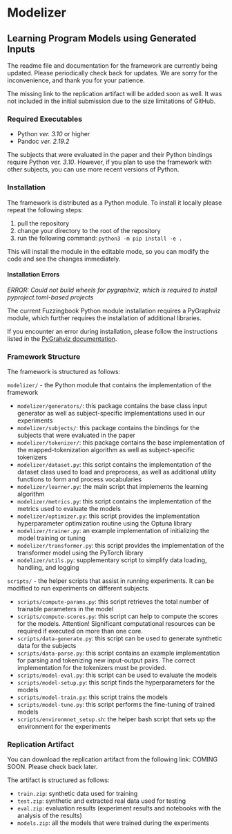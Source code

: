 # Modelizer

## Learning Program Models using Generated Inputs

The readme file and documentation for the framework are currently being updated.
Please periodically check back for updates. We are sorry for the inconvenience, and thank you for your patience.

The missing link to the replication artifact will be added soon as well.
It was not included in the initial submission due to the size limitations of GitHub.


### Required Executables
- Python _ver. 3.10_ or higher
- Pandoc _ver. 2.19.2_

The subjects that were evaluated in the paper and their Python bindings require Python _ver. 3.10_. 
However, if you plan to use the framework with other subjects, you can use more recent versions of Python. 

### Installation
The framework is distributed as a Python module. 
To install it locally please repeat the following steps:
1) pull the repository
2) change your directory to the root of the repository
3) run the following command: ```python3 -m pip install -e .```

This will install the module in the editable mode, so you can modify the code and see the changes immediately.

#### Installation Errors

*ERROR: Could not build wheels for pygraphviz, which is required to install pyproject.toml-based projects*

The current Fuzzingbook Python module installation requires a PyGraphviz module, which further requires the installation of additional libraries.

If you encounter an error during installation, please follow the instructions listed in the [PyGrahviz documentation](https://pygraphviz.github.io/documentation/stable/install.html).

### Framework Structure
The framework is structured as follows:

`modelizer/` - the Python module that contains the implementation of the framework
- `modelizer/generators/`: this package contains the base class input generator as well as subject-specific implementations used in our experiments 
- `modelizer/subjects/`:  this package contains the bindings for the subjects that were evaluated in the paper
- `modelizer/tokenizer/`: this package contains the base implementation of the mapped-tokenization algorithm as well as subject-specific tokenizers
- `modelizer/dataset.py`: this script contains the implementation of the dataset class used to load and preprocess, as well as additional utility functions to form and process vocabularies
- `modelizer/learner.py`: the main script that implements the learning algorithm
- `modelizer/metrics.py`: this script contains the implementation of the metrics used to evaluate the models 
- `modelizer/optimizer.py`: this script provides the implementation hyperparameter optimization routine using the Optuna library 
- `modelizer/trainer.py`: an example implementation of initializing the model training or tuning
- `modelizer/transformer.py`: this script provides the implementation of the transformer model using the PyTorch library
- `modelizer/utils.py`: supplementary script to simplify data loading, handling, and logging

`scripts/` - the helper scripts that assist in running experiments. It can be modified to run experiments on different subjects.
- `scripts/compute-params.py`: this script retrieves the total number of trainable parameters in the model
- `scripts/compute-scores.py`: this script can help to compute the scores for the models. Attention! Significant computational resources can be required if executed on more than one core.
- `scripts/data-generate.py`: this script can be used to generate synthetic data for the subjects 
- `scripts/data-parse.py`: this script contains an example implementation for parsing and tokenizing new input-output pairs. The correct implementation for the tokenizers must be provided. 
- `scripts/model-eval.py`: this script can be used to evaluate the models
- `scripts/model-setup.py`: this script finds the hyperparameters for the models
- `scripts/model-train.py`: this script trains the models
- `scripts/model-tune.py`: this script performs the fine-tuning of trained models 
- `scripts/environmnet_setup.sh`: the helper bash script that sets up the environment for the experiments


### Replication Artifact
You can download the replication artifact from the following link:
COMING SOON. Please check back later.

The artifact is structured as follows:
- `train.zip`: synthetic data used for training
- `test.zip`: synthetic and extracted real data used for testing
- `eval.zip`: evaluation results (experiment results and notebooks with the analysis of the results)
- `models.zip`: all the models that were trained during the experiments
